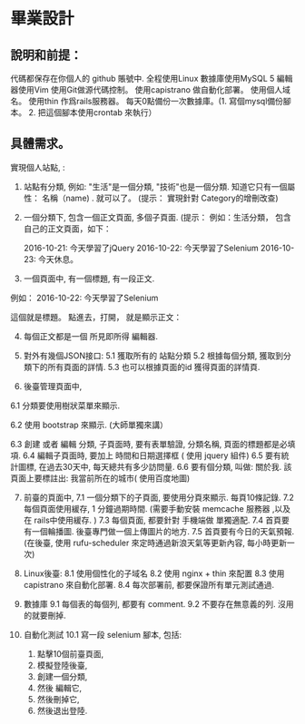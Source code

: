 # 畢業設計

## 說明和前提：

代碼都保存在你個人的 github 賬號中.
全程使用Linux
數據庫使用MySQL 5
編輯器使用Vim
使用Git做源代碼控制。
使用capistrano 做自動化部署。
使用個人域名。
使用thin 作爲rails服務器。
每天0點備份一次數據庫。(1. 寫個mysql備份腳本。 2. 把這個腳本使用crontab 來執行）

## 具體需求。

實現個人站點, :

1. 站點有分類, 例如: "生活"是一個分類, "技術"也是一個分類.
知道它只有一個屬性： 名稱（name) . 就可以了。
(提示： 實現針對 Category的增刪改查)

2. 一個分類下, 包含一個正文頁面, 多個子頁面.
(提示： 例如：生活分類， 包含自己的正文頁面，如下：

   2016-10-21: 今天學習了jQuery
   2016-10-22: 今天學習了Selenium
   2016-10-23: 今天休息。


3. 一個頁面中, 有一個標題, 有一段正文.

例如：
   2016-10-22: 今天學習了Selenium

   這個就是標題。 點進去，打開， 就是顯示正文：

4. 每個正文都是一個 所見即所得 編輯器.


5. 對外有幾個JSON接口:
  5.1 獲取所有的 站點分類
  5.2 根據每個分類, 獲取到分類下的所有頁面的詳情.
  5.3 也可以根據頁面的id 獲得頁面的詳情頁.

6. 後臺管理頁面中,

  6.1 分類要使用樹狀菜單來顯示.

  6.2 使用    bootstrap 來顯示. (大師單獨來講）

  6.3 創建 或者 編輯  分類, 子頁面時, 要有表單驗證,   分類名稱, 頁面的標題都是必填項.
  6.4 編輯子頁面時, 要加上  時間和日期選擇框 ( 使用 jquery 組件)
  6.5 要有統計圖標, 在過去30天中, 每天總共有多少訪問量.
  6.6 要有個分類, 叫做: 關於我.  該頁面上要標註出: 我當前所在的城市( 使用百度地圖)


7. 前臺的頁面中,
  7.1 一個分類下的子頁面, 要使用分頁來顯示. 每頁10條記錄.
  7.2 每個頁面使用緩存, 1 分鐘過期時間.  (需要手動安裝 memcache 服務器 ,以及在 rails中使用緩存. )
  7.3 每個頁面, 都要針對 手機端做 單獨適配.
  7.4 首頁要有一個輪播圖.  後臺專門做一個上傳圖片的地方.
  7.5 首頁要有今日的天氣預報. (在後臺, 使用 rufu-scheduler 來定時通過新浪天氣等更新內容, 每小時更新一次)

8. Linux後臺:
  8.1  使用個性化的子域名
  8.2  使用 nginx + thin 來配置
  8.3  使用 capistrano 來自動化部署.
  8.4  每次部署前, 都要保證所有單元測試通過.

9. 數據庫
  9.1  每個表的每個列, 都要有 comment.
  9.2  不要存在無意義的列. 沒用的就要刪掉.

10. 自動化測試
  10.1  寫一段 selenium 腳本, 包括:
      1.  點擊10個前臺頁面,
      2.  模擬登陸後臺,
      3.  創建一個分類,
      4.  然後 編輯它,
      5.  然後刪掉它,
      6.  然後退出登陸.


